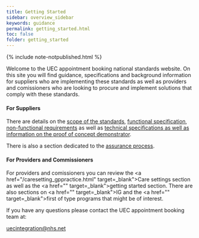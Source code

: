 ```yaml
---
title: Getting Started
sidebar: overview_sidebar
keywords: guidance
permalink: getting_started.html
toc: false
folder: getting_started
---
```


{% include note-notpublished.html %}


Welcome to the UEC appointment booking national standards website. On this site you will find guidance, specifications and background information for suppliers who are implementing these standards as well as providers and comissioners who are looking to procure and implement solutions that comply with these standards.

#### For Suppliers
There are details on the <a href="https://nhsd-a2si.github.io/docs-uec-appts/scope_overview.html">scope of the standards</a>, <a href="https://nhsd-a2si.github.io/docs-uec-appts/fs_workflow.html">functional specification</a>, <a href="https://nhsd-a2si.github.io/docs-uec-appts/non_functional_requirements.html">non-functional requirements</a> as well as <a href="https://nhsd-a2si.github.io/docs-uec-appts/implementation_overview.html">technical specifications as well as information on the proof of concept demonstrator</a>.

There is also a section dedicated to the <a href="https://nhsd-a2si.github.io/docs-uec-appts/assurance_overview.html">assurance process</a>.

#### For Providers and Commissioners
For providers and comissioners you can review the <a href="/caresetting_gppractice.html" target=_blank">Care settings</a> section as well as the <a href="" target=_blank">getting started</a> section. There are also sections on <a href="" target=_blank">IG</a> and the <a href="" target=_blank">first of type</a> programs that might be of interest.

If you have any questions please contact the UEC appointment booking team at:

<a href="uecintegration@nhs.net">uecintegration@nhs.net</a>

